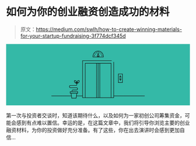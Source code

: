 # 如何为你的创业融资创造成功的材料

> 原文：<https://medium.com/swlh/how-to-create-winning-materials-for-your-startup-fundraising-3f774dcf345d>

![](img/6f8ae5d468f34e5d958b62e2c8ed2903.png)

第一次与投资者交谈时，知道该期待什么，以及如何为一家初创公司筹集资金，可能会感到有点难以置信。幸运的是，在这篇文章中，我们将引导你浏览主要的创业融资材料，为你的投资做好充分准备。有了这些，你在出去演讲时会感到更加自信…